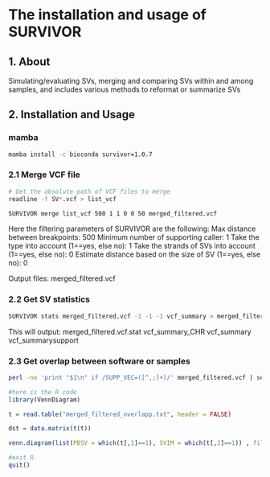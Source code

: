 # The installation and usage of SURVIVOR

## 1. About

 Simulating/evaluating SVs, merging and comparing SVs within and among samples, and includes various methods to reformat or summarize SVs

## 2. Installation and Usage

### mamba

```bash
mamba install -c bioconda survivor=1.0.7
```

### 2.1 Merge VCF file

```bash
# Get the absolute path of VCF files to merge
readline -f SV*.vcf > list_vcf

SURVIVOR merge list_vcf 500 1 1 0 0 50 merged_filtered.vcf 
```

Here the filtering parameters of SURVIVOR are the following:
Max distance between breakpoints: 500
Minimum number of supporting caller: 1
Take the type into account (1==yes, else no): 1
Take the strands of SVs into account (1==yes, else no): 0
Estimate distance based on the size of SV (1==yes, else no): 0

Output files: merged_filtered.vcf

### 2.2 Get SV statistics

```bash
SURVIVOR stats merged_filtered.vcf -1 -1 -1 vcf_summary > merged_filtered.vcf.stat
```

This will output: merged_filtered.vcf.stat  vcf_summary_CHR vcf_summary vcf_summarysupport

### 2.3 Get overlap between software or samples

```bash
perl -ne 'print "$1\n" if /SUPP_VEC=([^,;]+)/' merged_filtered.vcf | sed -e 's/\(.\)/\1 /g' > merged_filtered_overlapp.txt
```

```R
#here is the R code
library(VennDiagram)

t = read.table("merged_filtered_overlapp.txt", header = FALSE)

dst = data.matrix(t(t))

venn.diagram(list(PBSV = which(t[,1]==1), SVIM = which(t[,2]==1)) , fill = c("orange" ,"blue"), alpha = c(0.5, 0.5), cex = 2, lty = 2, filename = "my_software_overlapp.png");

#exit R 
quit()
```